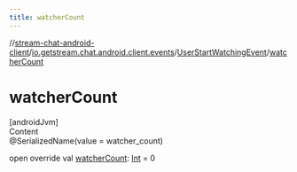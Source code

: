 ```yaml
---
title: watcherCount
---
```

//[stream-chat-android-client](../../../index.md)/[io.getstream.chat.android.client.events](../index.md)/[UserStartWatchingEvent](index.md)/[watcherCount](watcherCount.md)



# watcherCount  
[androidJvm]  
Content  
@SerializedName(value = watcher_count)  
  
open override val [watcherCount](watcherCount.md): [Int](https://kotlinlang.org/api/latest/jvm/stdlib/kotlin/-int/index.html) = 0  




